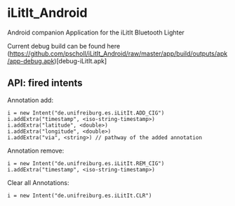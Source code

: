 iLitIt_Android
==============

Android companion Application for the iLitIt Bluetooth Lighter

Current debug build can be found here (https://github.com/pscholl/iLitIt_Android/raw/master/app/build/outputs/apk/app-debug.apk)[debug-iLitIt.apk]

## API: fired intents

Annotation add:

    i = new Intent("de.unifreiburg.es.iLitIt.ADD_CIG")
    i.addExtra("timestamp", <iso-string-timestamp>)
    i.addExtra("latitude", <double>)
    i.addExtra("longitude", <double>)
    i.addExtra("via", <string>) // pathway of the added annotation

Annotation remove:

    i = new Intent("de.unifreiburg.es.iLitIt.REM_CIG")
    i.addExtra("timestamp", <iso-string-timestamp>)

Clear all Annotations:

    i = new Intent("de.unifreiburg.es.iLitIt.CLR")


